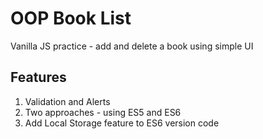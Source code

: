 # OOP Book List
Vanilla JS practice - add and delete a book using simple UI

## Features
1. Validation and Alerts
2. Two approaches - using ES5 and ES6
3. Add Local Storage feature to ES6 version code

